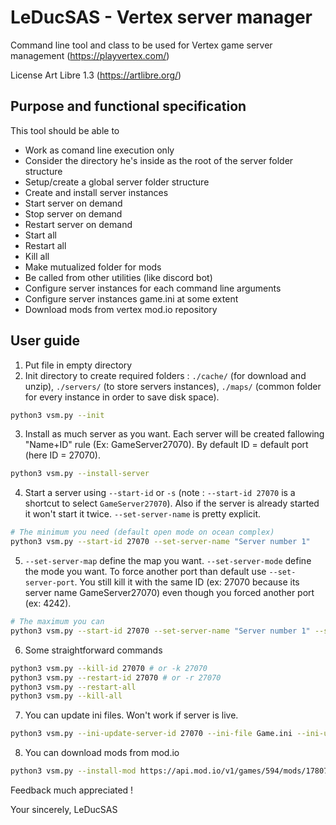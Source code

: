 # LeDucSAS - Vertex server manager
Command line tool and class to be used for Vertex game server management (https://playvertex.com/)

License Art Libre 1.3 (https://artlibre.org/)


## Purpose and functional specification
This tool should be able to
- Work as comand line execution only
- Consider the directory he's inside as the root of the server folder structure
- Setup/create a global server folder structure
- Create and install server instances
- Start server on demand
- Stop server on demand
- Restart server on demand
- Start all
- Restart all
- Kill all
- Make mutualized folder for mods
- Be called from other utilities (like discord bot)
- Configure server instances for each command line arguments
- Configure server instances game.ini at some extent
- Download mods from vertex mod.io repository


## User guide
1. Put file in empty directory
2. Init directory to create required folders : `./cache/` (for download and unzip), `./servers/` (to store servers instances), `./maps/` (common folder for every 	instance in order to save disk space).
```bash
python3 vsm.py --init
```
3. Install as much server as you want. Each server will be created fallowing "Name+ID" rule (Ex: GameServer27070). By default ID = default port (here ID = 27070). 
```bash
python3 vsm.py --install-server
```
4. Start a server using `--start-id` or `-s` (note : `--start-id 27070` is a shortcut to select `GameServer27070`). Also if the server is already started it won't start it twice. `--set-server-name` is pretty explicit. 
```bash
# The minimum you need (default open mode on ocean complex)
python3 vsm.py --start-id 27070 --set-server-name "Server number 1" 
```
5. `--set-server-map` define the map you want. `--set-server-mode` define the mode you want. To force another port than default use `--set-server-port`. You still kill it with the same ID (ex: 27070 because its server name GameServer27070) even though you forced another port (ex: 4242).
```bash
# The maximum you can
python3 vsm.py --start-id 27070 --set-server-name "Server number 1" --set-server-map LEDUCSAS_VERTEX_TEMPLE --set-server-mode=DUEL --set-server-port 4242
```
6. Some straightforward commands
```bash
python3 vsm.py --kill-id 27070 # or -k 27070
python3 vsm.py --restart-id 27070 # or -r 27070
python3 vsm.py --restart-all
python3 vsm.py --kill-all
```
7. You can update ini files. Won't work if server is live.
```bash
python3 vsm.py --ini-update-server-id 27070 --ini-file Game.ini --ini-update-key RequiresPassword --ini-new-value False
```
8. You can download mods from mod.io
```bash
python3 vsm.py --install-mod https://api.mod.io/v1/games/594/mods/1780746/files/2779135/download
```

Feedback much appreciated !

Your sincerely,
LeDucSAS
